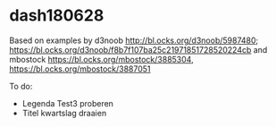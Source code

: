 # dash180628
Based on examples by d3noob http://bl.ocks.org/d3noob/5987480; https://bl.ocks.org/d3noob/f8b7f107ba25c21971851728520224cb and mbostock https://bl.ocks.org/mbostock/3885304, https://bl.ocks.org/mbostock/3887051 

To do:

* Legenda Test3 proberen
* Titel kwartslag draaien
